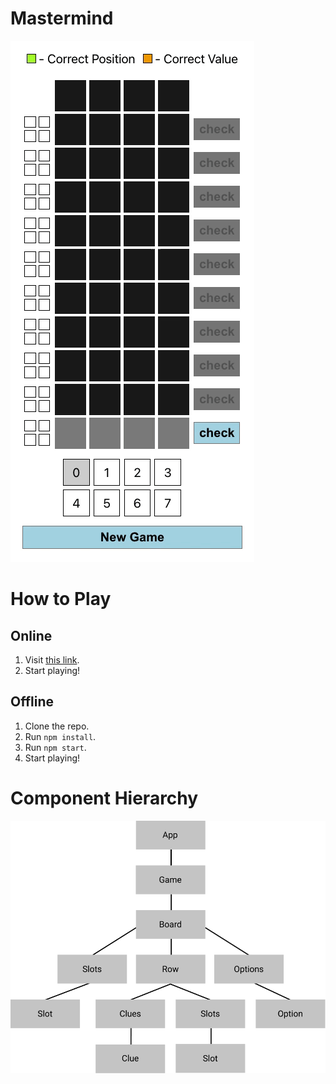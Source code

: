 # Mastermind
![mastermind walkthrough](./readme_files/mastermind-demo.gif)

# How to Play
## Online
1. Visit <a href="https://mastermind-react-hooks.netlify.app/" target="_blank">this link</a>.
2. Start playing!

## Offline
1. Clone the repo.
2. Run `npm install`.
3. Run `npm start`.
4. Start playing!

# Component Hierarchy
![mastermind component hierarchy](./readme_files/mastermin-component-hierarchy.png)